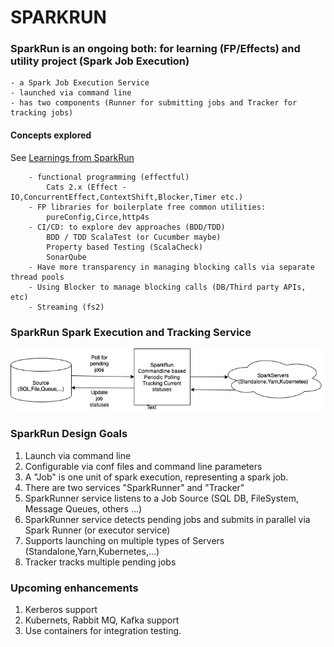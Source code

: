 # SPARKRUN

### SparkRun is an ongoing both: for learning (FP/Effects) and utility project (Spark Job Execution)
  
	- a Spark Job Execution Service
	- launched via command line 
	- has two components (Runner for submitting jobs and Tracker for tracking jobs)

#### Concepts explored
See [Learnings from SparkRun](SPARKRUN_LEARN.md)

        - functional programming (effectful) 
            Cats 2.x (Effect - IO,ConcurrentEffect,ContextShift,Blocker,Timer etc.)
        - FP libraries for boilerplate free common utilities: 
            pureConfig,Circe,http4s
        - CI/CD: to explore dev approaches (BDD/TDD)
            BDD / TDD ScalaTest (or Cucumber maybe)
            Property based Testing (ScalaCheck)
            SonarQube
        - Have more transparency in managing blocking calls via separate thread pools
        - Using Blocker to manage blocking calls (DB/Third party APIs, etc)
        - Streaming (fs2)
        
### SparkRun Spark Execution and Tracking Service

![alt text](sparkrun.png "SparkRun executor and Trakcing Service")

### SparkRun Design Goals

1. Launch via command line
2. Configurable via conf files and command line parameters
3. A "Job" is one unit of spark execution, representing a spark job.
5. There are two services "SparkRunner" and "Tracker"
4. SparkRunner service listens to a Job Source (SQL DB, FileSystem, Message Queues, others ...)
5. SparkRunner service detects pending jobs and submits in parallel via Spark Runner (or executor service)
6. Supports launching on multiple types of Servers (Standalone,Yarn,Kubernetes,...)
7. Tracker tracks multiple pending jobs 

### Upcoming enhancements

1. Kerberos support
2. Kubernets, Rabbit MQ, Kafka support
3. Use containers for integration testing.



	
